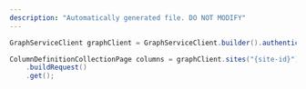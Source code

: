 ```yaml
---
description: "Automatically generated file. DO NOT MODIFY"
---
```

<!-- markdownlint-disable MD041 -->

```java
GraphServiceClient graphClient = GraphServiceClient.builder().authenticationProvider( authProvider ).buildClient();

ColumnDefinitionCollectionPage columns = graphClient.sites("{site-id}").lists("{list-id}").columns()
    .buildRequest()
    .get();
```
